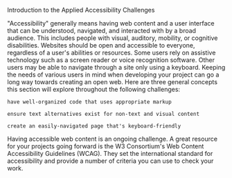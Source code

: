 Introduction to the Applied Accessibility Challenges

"Accessibility" generally means having web content and a user interface that can be understood, navigated, and interacted with by a broad audience. This includes people with visual, auditory, mobility, or cognitive disabilities. Websites should be open and accessible to everyone, regardless of a user's abilities or resources. Some users rely on assistive technology such as a screen reader or voice recognition software. Other users may be able to navigate through a site only using a keyboard. Keeping the needs of various users in mind when developing your project can go a long way towards creating an open web. Here are three general concepts this section will explore throughout the following challenges:

    have well-organized code that uses appropriate markup

    ensure text alternatives exist for non-text and visual content

    create an easily-navigated page that's keyboard-friendly

Having accessible web content is an ongoing challenge. A great resource for your projects going forward is the W3 Consortium's Web Content Accessibility Guidelines (WCAG). They set the international standard for accessibility and provide a number of criteria you can use to check your work.
